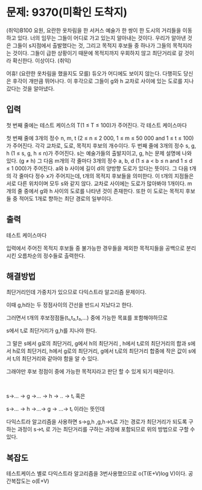 # 문제: 9370(미확인 도착지)

(취익)B100 요원, 요란한 옷차림을 한 서커스 예술가 한 쌍이 한 도시의 거리들을 이동하고 있다. 너의 임무는 그들이 어디로 가고 있는지 알아내는 것이다. 우리가 알아낸 것은 그들이 s지점에서 출발했다는 것, 그리고 목적지 후보들 중 하나가 그들의 목적지라는 것이다. 그들이 급한 상황이기 때문에 목적지까지 우회하지 않고 최단거리로 갈 것이라 확신한다. 이상이다. (취익)

어휴! (요란한 옷차림을 했을지도 모를) 듀오가 어디에도 보이지 않는다. 다행히도 당신은 후각이 개만큼 뛰어나다. 이 후각으로 그들이 g와 h 교차로 사이에 있는 도로를 지나갔다는 것을 알아냈다.


## 입력

첫 번째 줄에는 테스트 케이스의 T(1 ≤ T ≤ 100)가 주어진다. 각 테스트 케이스마다

첫 번째 줄에 3개의 정수 n, m, t (2 ≤ n ≤ 2 000, 1 ≤ m ≤ 50 000 and 1 ≤ t ≤ 100)가 주어진다. 각각 교차로, 도로, 목적지 후보의 개수이다.
두 번째 줄에 3개의 정수 s, g, h (1 ≤ s, g, h ≤ n)가 주어진다. s는 예술가들의 출발지이고, g, h는 문제 설명에 나와 있다. (g ≠ h)
그 다음 m개의 각 줄마다 3개의 정수 a, b, d (1 ≤ a < b ≤ n and 1 ≤ d ≤ 1 000)가 주어진다. a와 b 사이에 길이 d의 양방향 도로가 있다는 뜻이다.
그 다음 t개의 각 줄마다 정수 x가 주어지는데, t개의 목적지 후보들을 의미한다. 이 t개의 지점들은 서로 다른 위치이며 모두 s와 같지 않다.
교차로 사이에는 도로가 많아봐야 1개이다. m개의 줄 중에서 g와 h 사이의 도로를 나타낸 것이 존재한다. 또한 이 도로는 목적지 후보들 중 적어도 1개로 향하는 최단 경로의 일부이다.

## 출력

테스트 케이스마다

입력에서 주어진 목적지 후보들 중 불가능한 경우들을 제외한 목적지들을 공백으로 분리시킨 오름차순의 정수들로 출력한다.

## 해결방법

최단거리인데 가중치가 있으므로 다익스트라 알고리즘 문제이다.

이때 g,h라는 두 정점사이의 간선을 반드시 지났다고 한다.

그러면서 t개의 후보정점들(t₁,t₂,t₃,...) 중에 가능한 목표를 포함해야하므로 

s에서 tᵢ로 최단거리가 g,h를 지나야 한다.

그 말은 s에서 g로의 최단거리, g에서 h의 최단거리 , h에서 tᵢ로의 최단거리의 합과
s에서 h로의 최단거리, h에서 g로의 최단거리, g에서 tᵢ로의 최단거리 합중에 작은 값이
s에서 tᵢ의 최단거리와 같아야 함을 알 수 있다.

그래야만 후보 정점이 중에 가능한 목적지라고 판단 할 수 있게 되기 때문이다.

<br/>

s->... -> g ->... -> h -> .. -> tᵢ 혹은

s->... -> h ->...-> g -> ...-> tᵢ 이라는 뜻인데 

다익스트라 알고리즘을 사용하면 s->g,h ,g,h->tᵢ로 가는 경로가 최단거리가 되도록 구하는 과정이  s->tᵢ 로 가는 최단거리를 구하는 과정에 포함되므로 위의 방법으로 구할 수 있다.

## 복잡도

테스트케이스 별로 다익스트라 알고리즘을 3번사용했으므로 o(T(E+V)log V)이다.
공간복잡도는 o(E+V) 